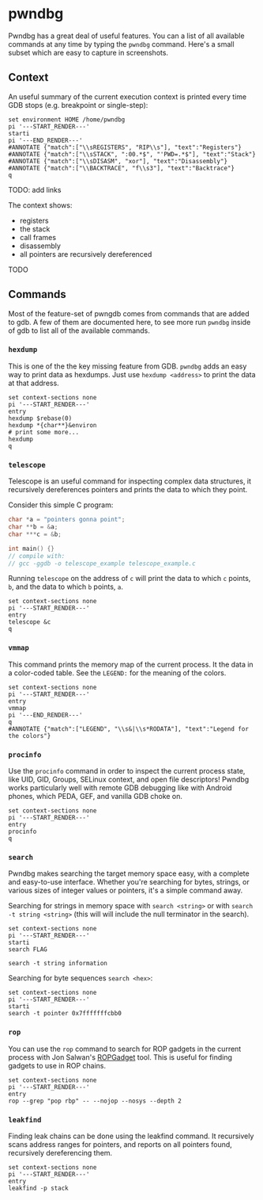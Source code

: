# pwndbg

Pwndbg has a great deal of useful features.  You can a list of all available commands at any time by typing the `pwndbg` command.  Here's a small subset which are easy to capture in screenshots.

## Context

An useful summary of the current execution context is printed every time GDB stops (e.g. breakpoint or single-step):

```pwndbg $GDB /usr/bin/ls
set environment HOME /home/pwndbg
pi '---START_RENDER---'
starti
pi '---END_RENDER---'
#ANNOTATE {"match":["\\sREGISTERS", "RIP\\s"], "text":"Registers"}
#ANNOTATE {"match":["\\sSTACK", ":00.*$", "'PWD=.*$"], "text":"Stack"}
#ANNOTATE {"match":["\\sDISASM", "xor"], "text":"Disassembly"}
#ANNOTATE {"match":["\\BACKTRACE", "f\\s3"], "text":"Backtrace"}
q
```
TODO: add links

The context shows:
  - registers
  - the stack
  - call frames
  - disassembly
  - all pointers are recursively dereferenced

  TODO

## Commands

Most of the feature-set of pwngdb comes from commands that are added to gdb. A few of them are documented here, to see more run `pwndbg` inside of gdb to list all of the available commands.

### `hexdump`

This is one of the the key missing feature from GDB. `pwndbg` adds an easy way to print data as hexdumps. Just use `hexdump <address>` to print the data at that address.

```pwndbg $GDB /usr/bin/ls
set context-sections none
pi '---START_RENDER---'
entry
hexdump $rebase(0)
hexdump *{char**}&environ
# print some more...
hexdump
q
```

### `telescope`

Telescope is an useful command for inspecting complex data structures, it recursively dereferences pointers and prints the data to which they point.

Consider this simple C program:

```c gcc -ggdb -o $BIN $IN
char *a = "pointers gonna point";
char **b = &a;
char ***c = &b;

int main() {}
// compile with:
// gcc -ggdb -o telescope_example telescope_example.c
```

Running `telescope` on the address of `c` will print the data to which `c` points, `b`, and the data to which `b` points, `a`.

```pwndbg $GDB $BIN
set context-sections none
pi '---START_RENDER---'
entry
telescope &c
q
```

### `vmmap`

This command prints the memory map of the current process.  It the data in a color-coded table. See the `LEGEND:` for the meaning of the colors.


```pwndbg $GDB /usr/bin/ls
set context-sections none
pi '---START_RENDER---'
entry
vmmap
pi '---END_RENDER---'
q
#ANNOTATE {"match":["LEGEND", "\\s&|\\s*RODATA"], "text":"Legend for the colors"}

```

### `procinfo`

Use the `procinfo` command in order to inspect the current process state, like UID, GID, Groups, SELinux context, and open file descriptors!  Pwndbg works particularly well with remote GDB debugging like with Android phones, which PEDA, GEF, and vanilla GDB choke on.

```pwndbg $GDB /usr/bin/ls
set context-sections none
pi '---START_RENDER---'
entry
procinfo
q
```

### `search`

Pwndbg makes searching the target memory space easy, with a complete and easy-to-use interface. Whether you're searching for bytes, strings, or various sizes of integer values or pointers, it's a simple command away.

Searching for strings in memory space with `search <string>` or with `search -t string <string>` (this will will include the null terminator in the search).

```pwndbg $GDB /usr/bin/ls
set context-sections none
pi '---START_RENDER---'
starti
search FLAG

search -t string information
```

Searching for byte sequences `search <hex>`:

```pwndbg $GDB /usr/bin/ls
set context-sections none
pi '---START_RENDER---'
starti
search -t pointer 0x7fffffffcbb0
```

### `rop`

You can use the `rop` command to search for ROP gadgets in the current process with Jon Salwan's [ROPGadget](https://github.com/JonathanSalwan/ROPgadget) tool. This is useful for finding gadgets to use in ROP chains.

```pwndbg $GDB /usr/bin/ls
set context-sections none
pi '---START_RENDER---'
entry
rop --grep "pop rbp" -- --nojop --nosys --depth 2
```

### `leakfind`

Finding leak chains can be done using the leakfind command. It recursively scans address ranges for pointers, and reports on all pointers found, recursively dereferencing them.

```pwndbg $GDB /usr/bin/ls
set context-sections none
pi '---START_RENDER---'
entry
leakfind -p stack
```


